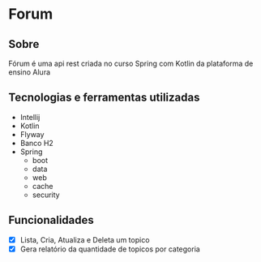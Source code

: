 # Forum

## Sobre
Fórum é uma api rest criada no curso Spring com Kotlin da plataforma de ensino Alura

## Tecnologias e ferramentas utilizadas

- Intellij
- Kotlin
- Flyway
- Banco H2
- Spring 
  - boot
  - data 
  - web
  - cache
  - security

## Funcionalidades

- [x] Lista, Cria, Atualiza e Deleta um topico
- [x] Gera relatório da quantidade de topicos por categoria